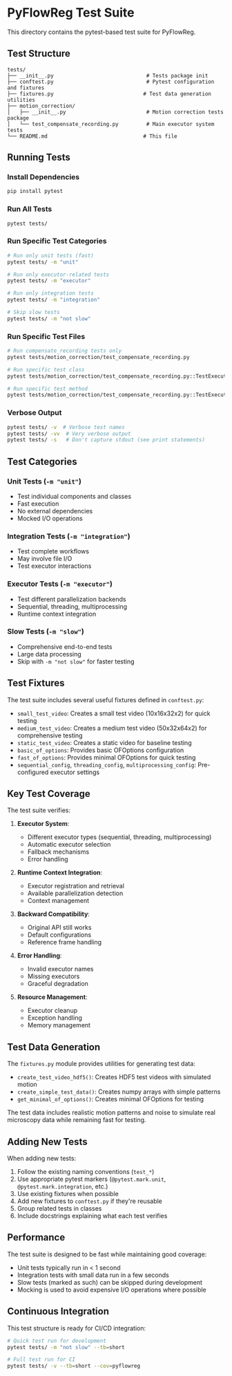 # PyFlowReg Test Suite

This directory contains the pytest-based test suite for PyFlowReg.

## Test Structure

```
tests/
├── __init__.py                              # Tests package init
├── conftest.py                              # Pytest configuration and fixtures
├── fixtures.py                             # Test data generation utilities
├── motion_correction/
│   ├── __init__.py                          # Motion correction tests package
│   └── test_compensate_recording.py         # Main executor system tests
└── README.md                               # This file
```

## Running Tests

### Install Dependencies

```bash
pip install pytest
```

### Run All Tests

```bash
pytest tests/
```

### Run Specific Test Categories

```bash
# Run only unit tests (fast)
pytest tests/ -m "unit"

# Run only executor-related tests
pytest tests/ -m "executor"

# Run only integration tests
pytest tests/ -m "integration"

# Skip slow tests
pytest tests/ -m "not slow"
```

### Run Specific Test Files

```bash
# Run compensate_recording tests only
pytest tests/motion_correction/test_compensate_recording.py

# Run specific test class
pytest tests/motion_correction/test_compensate_recording.py::TestExecutorTypes

# Run specific test method
pytest tests/motion_correction/test_compensate_recording.py::TestExecutorTypes::test_sequential_executor
```

### Verbose Output

```bash
pytest tests/ -v  # Verbose test names
pytest tests/ -vv  # Very verbose output
pytest tests/ -s   # Don't capture stdout (see print statements)
```

## Test Categories

### Unit Tests (`-m "unit"`)
- Test individual components and classes
- Fast execution
- No external dependencies
- Mocked I/O operations

### Integration Tests (`-m "integration"`)
- Test complete workflows
- May involve file I/O
- Test executor interactions

### Executor Tests (`-m "executor"`)
- Test different parallelization backends
- Sequential, threading, multiprocessing
- Runtime context integration

### Slow Tests (`-m "slow"`)
- Comprehensive end-to-end tests
- Large data processing
- Skip with `-m "not slow"` for faster testing

## Test Fixtures

The test suite includes several useful fixtures defined in `conftest.py`:

- `small_test_video`: Creates a small test video (10x16x32x2) for quick testing
- `medium_test_video`: Creates a medium test video (50x32x64x2) for comprehensive testing
- `static_test_video`: Creates a static video for baseline testing
- `basic_of_options`: Provides basic OFOptions configuration
- `fast_of_options`: Provides minimal OFOptions for quick testing
- `sequential_config`, `threading_config`, `multiprocessing_config`: Pre-configured executor settings

## Key Test Coverage

The test suite verifies:

1. **Executor System**:
   - Different executor types (sequential, threading, multiprocessing)
   - Automatic executor selection
   - Fallback mechanisms
   - Error handling

2. **Runtime Context Integration**:
   - Executor registration and retrieval
   - Available parallelization detection
   - Context management

3. **Backward Compatibility**:
   - Original API still works
   - Default configurations
   - Reference frame handling

4. **Error Handling**:
   - Invalid executor names
   - Missing executors
   - Graceful degradation

5. **Resource Management**:
   - Executor cleanup
   - Exception handling
   - Memory management

## Test Data Generation

The `fixtures.py` module provides utilities for generating test data:

- `create_test_video_hdf5()`: Creates HDF5 test videos with simulated motion
- `create_simple_test_data()`: Creates numpy arrays with simple patterns
- `get_minimal_of_options()`: Creates minimal OFOptions for testing

The test data includes realistic motion patterns and noise to simulate real microscopy data while remaining fast for testing.

## Adding New Tests

When adding new tests:

1. Follow the existing naming conventions (`test_*`)
2. Use appropriate pytest markers (`@pytest.mark.unit`, `@pytest.mark.integration`, etc.)
3. Use existing fixtures when possible
4. Add new fixtures to `conftest.py` if they're reusable
5. Group related tests in classes
6. Include docstrings explaining what each test verifies

## Performance

The test suite is designed to be fast while maintaining good coverage:

- Unit tests typically run in < 1 second
- Integration tests with small data run in a few seconds
- Slow tests (marked as such) can be skipped during development
- Mocking is used to avoid expensive I/O operations where possible

## Continuous Integration

This test structure is ready for CI/CD integration:

```bash
# Quick test run for development
pytest tests/ -m "not slow" --tb=short

# Full test run for CI
pytest tests/ -v --tb=short --cov=pyflowreg
```